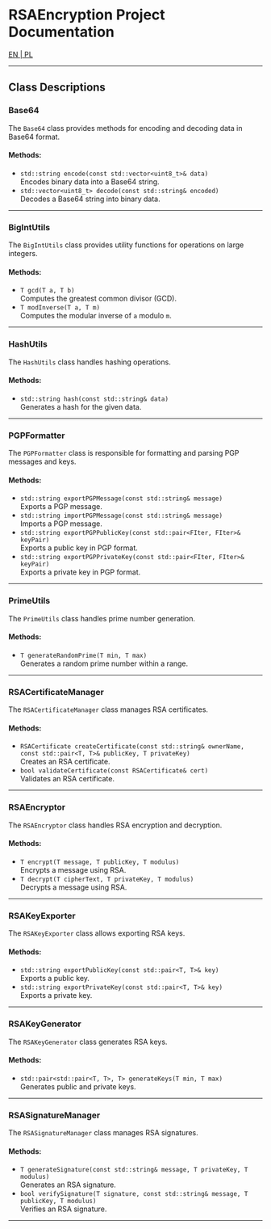 # RSAEncryption Project Documentation

[EN | PL](README.pl.md)

---

## Class Descriptions

### Base64

The `Base64` class provides methods for encoding and decoding data in Base64 format.

#### Methods:

- `std::string encode(const std::vector<uint8_t>& data)`  
  Encodes binary data into a Base64 string.
- `std::vector<uint8_t> decode(const std::string& encoded)`  
  Decodes a Base64 string into binary data.

---

### BigIntUtils

The `BigIntUtils` class provides utility functions for operations on large integers.

#### Methods:

- `T gcd(T a, T b)`  
  Computes the greatest common divisor (GCD).
- `T modInverse(T a, T m)`  
  Computes the modular inverse of `a` modulo `m`.

---

### HashUtils

The `HashUtils` class handles hashing operations.

#### Methods:

- `std::string hash(const std::string& data)`  
  Generates a hash for the given data.

---

### PGPFormatter

The `PGPFormatter` class is responsible for formatting and parsing PGP messages and keys.

#### Methods:

- `std::string exportPGPMessage(const std::string& message)`  
  Exports a PGP message.
- `std::string importPGPMessage(const std::string& message)`  
  Imports a PGP message.
- `std::string exportPGPPublicKey(const std::pair<FIter, FIter>& keyPair)`  
  Exports a public key in PGP format.
- `std::string exportPGPPrivateKey(const std::pair<FIter, FIter>& keyPair)`  
  Exports a private key in PGP format.

---

### PrimeUtils

The `PrimeUtils` class handles prime number generation.

#### Methods:

- `T generateRandomPrime(T min, T max)`  
  Generates a random prime number within a range.

---

### RSACertificateManager

The `RSACertificateManager` class manages RSA certificates.

#### Methods:

- `RSACertificate createCertificate(const std::string& ownerName, const std::pair<T, T>& publicKey, T privateKey)`  
  Creates an RSA certificate.
- `bool validateCertificate(const RSACertificate& cert)`  
  Validates an RSA certificate.

---

### RSAEncryptor

The `RSAEncryptor` class handles RSA encryption and decryption.

#### Methods:

- `T encrypt(T message, T publicKey, T modulus)`  
  Encrypts a message using RSA.
- `T decrypt(T cipherText, T privateKey, T modulus)`  
  Decrypts a message using RSA.

---

### RSAKeyExporter

The `RSAKeyExporter` class allows exporting RSA keys.

#### Methods:

- `std::string exportPublicKey(const std::pair<T, T>& key)`  
  Exports a public key.
- `std::string exportPrivateKey(const std::pair<T, T>& key)`  
  Exports a private key.

---

### RSAKeyGenerator

The `RSAKeyGenerator` class generates RSA keys.

#### Methods:

- `std::pair<std::pair<T, T>, T> generateKeys(T min, T max)`  
  Generates public and private keys.

---

### RSASignatureManager

The `RSASignatureManager` class manages RSA signatures.

#### Methods:

- `T generateSignature(const std::string& message, T privateKey, T modulus)`  
  Generates an RSA signature.
- `bool verifySignature(T signature, const std::string& message, T publicKey, T modulus)`  
  Verifies an RSA signature.

---
